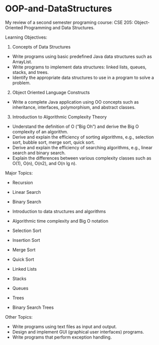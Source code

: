 # OOP-and-DataStructures
My review of a second semester programing course: CSE 205: Object-Oriented Programming and Data Structures.

Learning Objectives:
1. Concepts of Data Structures
 - Write programs using basic predefined Java data structures such as ArrayList.
 - Write programs to implement data structures: linked lists, queues, stacks, and trees.
 - Identify the appropriate data structures to use in a program to solve a problem.
2. Object Oriented Language Constructs
 - Write a complete Java application using OO concepts such as inheritance, interfaces, polymorphism, and abstract classes.
3. Introduction to Algorithmic Complexity Theory
 - Understand the definition of O (“Big Oh”) and derive the Big O complexity of an algorithm.
 - Derive and explain the efficiency of sorting algorithms, e.g., selection sort, bubble sort, merge sort, quick sort.
 - Derive and explain the efficiency of searching algorithms, e.g., linear search and binary search.
 - Explain the differences between various complexity classes such as O(1), O(n), O(n2), and O(n lg n).

Major Topics:

- Recursion
- Linear Search
- Binary Search
- Introduction to data structures and algorithms
- Algorithmic time complexity and Big O notation

- Selection Sort
- Insertion Sort
- Merge Sort
- Quick Sort
- Linked Lists
- Stacks
- Queues

- Trees
- Binary Search Trees

Other Topics:
 - Write programs using text files as input and output.
 - Design and implement GUI (graphical user interfaces) programs.
 - Write programs that perform exception handling.
